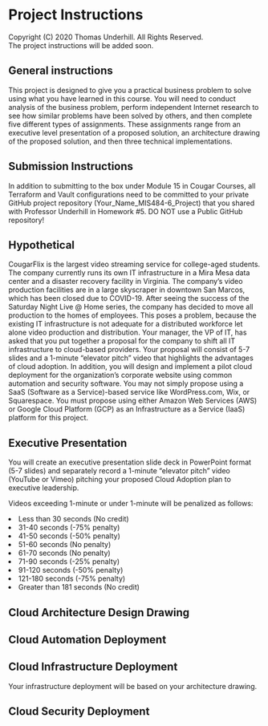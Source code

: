 # Project Instructions
Copyright (C) 2020 Thomas Underhill.  All Rights Reserved.
<br>
The project instructions will be added soon.  

## General instructions
This project is designed to give you a practical business problem to solve using what you have learned in this course.  You will need to conduct analysis of the business problem, perform independent Internet research to see how similar problems have been solved by others, and then complete five different types of assignments.  These assignments range from an executive level presentation of a proposed solution, an architecture drawing of the proposed solution, and then three technical implementations.

## Submission Instructions
In addition to submitting to the box under Module 15 in Cougar Courses, all Terraform and Vault configurations need to be committed to your private GitHub project repository (Your_Name_MIS484-6_Project) that you shared with Professor Underhill in Homework #5.  DO NOT use a Public GitHub repository!

## Hypothetical
CougarFlix is the largest video streaming service for college-aged students.  The company currently runs its own IT infrastructure in a Mira Mesa data center and a disaster recovery facility in Virginia.  The company’s video production facilities are in a large skyscraper in downtown San Marcos, which has been closed due to COVID-19.  After seeing the success of the Saturday Night Live @ Home series, the company has decided to move all production to the homes of employees.  This poses a problem, because the existing IT infrastructure is not adequate for a distributed workforce let alone video production and distribution.  Your manager, the VP of IT, has asked that you put together a proposal for the company to shift all IT infrastructure to cloud-based providers.  Your proposal will consist of 5-7 slides and a 1-minute “elevator pitch” video that highlights the advantages of cloud adoption.  In addition, you will design and implement a pilot cloud deployment for the organization’s corporate website using common automation and security software.  You may not simply propose using a SaaS (Software as a Service)-based service like WordPress.com, Wix, or Squarespace.  You must propose using either Amazon Web Services (AWS) or Google Cloud Platform (GCP) as an Infrastructure as a Service (IaaS) platform for this project.   <br>

## Executive Presentation
You will create an executive presentation slide deck in PowerPoint format (5-7 slides) and separately record a 1-minute “elevator pitch” video (YouTube or Vimeo) pitching your proposed Cloud Adoption plan to executive leadership.   

Videos exceeding 1-minute or under 1-minute will be penalized as follows:
<li>Less than 30 seconds (No credit)
<li>31-40 seconds (-75% penalty)
<li>41-50 seconds (-50% penalty)
<li>51-60 seconds (No penalty)
<li>61-70 seconds (No penalty)
<li>71-90 seconds (-25% penalty)
<li>91-120 seconds (-50% penalty)
<li>121-180 seconds (-75% penalty)
<li>Greater than 181 seconds (No credit)

## Cloud Architecture Design Drawing

## Cloud Automation Deployment

## Cloud Infrastructure Deployment
Your infrastructure deployment will be based on your architecture drawing.
## Cloud Security Deployment
